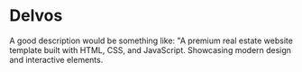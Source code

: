 # Delvos
A good description would be something like: "A premium real estate website template built with HTML, CSS, and JavaScript. Showcasing modern design and interactive elements.
